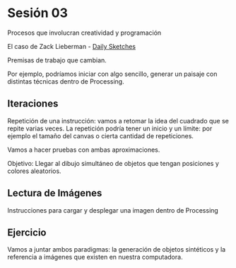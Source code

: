 # Sesión 03

Procesos que involucran creatividad y programación

El caso de Zack Lieberman - [Daily Sketches](https://zachlieberman.medium.com/daily-sketches-2016-28586d8f008e)

Premisas de trabajo que cambian.  

Por ejemplo, podríamos iniciar con algo sencillo, generar un paisaje con distintas técnicas dentro de Processing. 

## Iteraciones

Repetición de una instrucción: vamos a retomar la idea del cuadrado que se repite varias veces. 
La repetición podría tener un inicio y un límite: por ejemplo el tamaño del canvas o cierta cantidad de repeticiones. 

Vamos a hacer pruebas con ambas aproximaciones.

Objetivo: Llegar al dibujo simultáneo de objetos que tengan posiciones y colores aleatorios. 

## Lectura de Imágenes 

Instrucciones para cargar y desplegar una imagen dentro de Processing 

## Ejercicio

Vamos a juntar ambos paradigmas: la generación de objetos sintéticos y la referencia a imágenes que existen en nuestra computadora. 